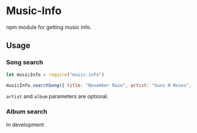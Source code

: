 # Music-Info
npm module for getting music info.

## Usage

### Song search
```js
let musicInfo = require("music-info")

musicInfo.searchSong({ title: "November Rain", artist: "Guns N Roses", album: "Use Your Illusion I" }).then(console.log)
```
``artist`` and ``album`` parameters are optional.

### Album search

In development
